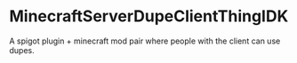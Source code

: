 # MinecraftServerDupeClientThingIDK
A spigot plugin + minecraft mod pair where people with the client can use dupes.
